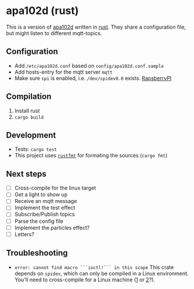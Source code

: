 # apa102d (rust)

This is a version of [apa102d](https://github.com/schoeppel/apa102d) written in [rust](https://www.rust-lang.org/en-US/). They share a configuration file, but might listen to different mqtt-topics.

## Configuration

* Add `/etc/apa102d.conf` based on `config/apa102d.conf.sample`
* Add hosts-entry for the mqtt server `mqtt`
* Make sure `spi` is enabled, i.e. `/dev/spidev0.0` exists. [RapsberryPI](https://www.raspberrypi.org/documentation/hardware/raspberrypi/spi/README.md)

## Compilation

1. Install rust
2. `cargo build`

## Development

- Tests: `cargo test`
- This project uses [`rustfmt`](https://github.com/rust-lang-nursery/rustfmt) for formating the sources (`cargo fmt`)

## Next steps
* [ ] Cross-compile for the linux target
* [ ] Get a light to show up
* [ ] Receive an mqtt message
* [ ] Implement the test effect
* [ ] Subscribe/Publish topics
* [ ] Parse the config file
* [ ] Implement the particles effect?
* [ ] Letters?

## Troubleshooting

* `error: cannot find macro ```ioctl!``` in this scope`
This crate depends on `spidev`, which can only be compiled in a Linux environment. You'll need to cross-compile for a Linux machine ([1](https://github.com/Ogeon/rust-on-raspberry-pi) or [2](https://akappel.github.io/2017/11/07/rpi-crosstool.html)?).
